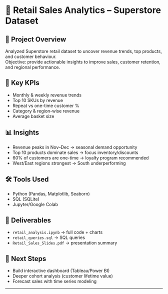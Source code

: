 # 🛒 Retail Sales Analytics – Superstore Dataset

## 📌 Project Overview
Analyzed Superstore retail dataset to uncover revenue trends, top products, and customer behaviour.  
Objective: provide actionable insights to improve sales, customer retention, and regional performance.  

## 🎯 Key KPIs
- Monthly & weekly revenue trends  
- Top 10 SKUs by revenue  
- Repeat vs one-time customer %  
- Category & region-wise revenue  
- Average basket size  

## 📊 Insights
- Revenue peaks in Nov–Dec → seasonal demand opportunity  
- Top 10 products dominate sales → focus inventory/discounts  
- 60% of customers are one-time → loyalty program recommended  
- West/East regions strongest → South underperforming  

## 🛠️ Tools Used
- Python (Pandas, Matplotlib, Seaborn)  
- SQL (SQLite)  
- Jupyter/Google Colab  

## 📂 Deliverables
- `retail_analysis.ipynb` → full code + charts  
- `retail_queries.sql` → SQL queries  
- `Retail_Sales_Slides.pdf` → presentation summary  

## 🚀 Next Steps
- Build interactive dashboard (Tableau/Power BI)  
- Deeper cohort analysis (customer lifetime value)  
- Forecast sales with time series modeling  

---

